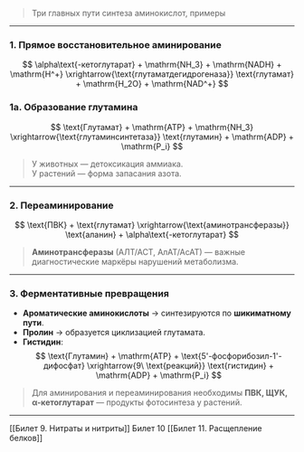 
> Три главных пути синтеза аминокислот, примеры

---

### 1. Прямое восстановительное аминирование

$$
\alpha\text{-кетоглутарат} + \mathrm{NH_3} + \mathrm{NADH} + \mathrm{H^+} \xrightarrow{\text{глутаматдегидрогеназа}} \text{глутамат} + \mathrm{H_2O} + \mathrm{NAD^+}
$$

### 1а. Образование глутамина 

$$
\text{Глутамат} + \mathrm{ATP} + \mathrm{NH_3} \xrightarrow{\text{глутаминсинтетаза}} \text{глутамин} + \mathrm{ADP} + \mathrm{P_i}
$$

> У животных — детоксикация аммиака.  
> У растений — форма запасания азота.

---

### 2. Переаминирование

$$
\text{ПВК} + \text{глутамат} \xrightarrow{\text{аминотрансферазы}} \text{аланин} + \alpha\text{-кетоглутарат}
$$

> **Аминотрансферазы** (АЛТ/АСТ, АлАТ/АсАТ) — важные диагностические маркёры нарушений метаболизма.

---

### 3. Ферментативные превращения

- **Ароматические аминокислоты** → синтезируются по **шикиматному пути**.  
- **Пролин** → образуется циклизацией глутамата.  
- **Гистидин**:
$$
\text{Глутамин} + \mathrm{ATP} + \text{5'-фосфорибозил-1'-дифосфат} \xrightarrow{9\ \text{реакций}} \text{гистидин} + \mathrm{ADP} + \mathrm{P_i}
$$

> Для аминирования и переаминирования необходимы **ПВК, ЩУК, α-кетоглутарат** — продукты фотосинтеза у растений.

---
[[Билет 9. Нитраты и нитриты]]
Билет 10
[[Билет 11. Расщепление белков]]